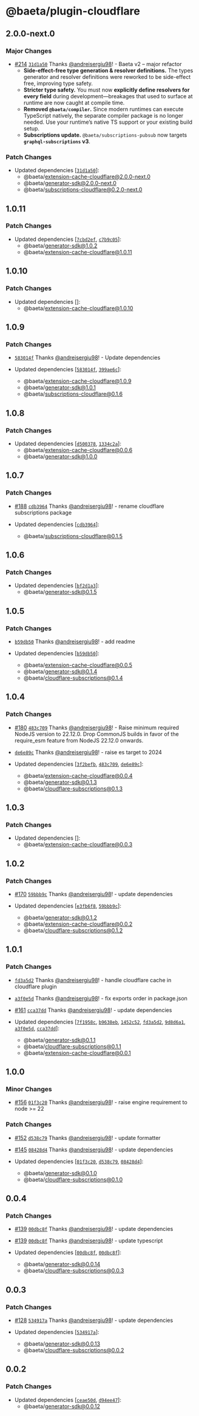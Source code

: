 # @baeta/plugin-cloudflare

## 2.0.0-next.0

### Major Changes

- [#214](https://github.com/andreisergiu98/baeta/pull/214) [`31d1a50`](https://github.com/andreisergiu98/baeta/commit/31d1a509f96535b43ae85d19c770eb1a5f09dc94) Thanks [@andreisergiu98](https://github.com/andreisergiu98)! - Baeta v2 – major refactor
  - **Side-effect-free type generation & resolver definitions.**
    The types generator and resolver definitions were reworked to be side-effect free, improving type safety.
  - **Stricter type safety.**
    You must now **explicitly define resolvers for every field** during development—breakages that used to surface at runtime are now caught at compile time.
  - **Removed `@baeta/compiler`.**
    Since modern runtimes can execute TypeScript natively, the separate compiler package is no longer needed. Use your runtime’s native TS support or your existing build setup.
  - **Subscriptions update.**
    `@baeta/subscriptions-pubsub` now targets **`graphql-subscriptions` v3**.

### Patch Changes

- Updated dependencies [[`31d1a50`](https://github.com/andreisergiu98/baeta/commit/31d1a509f96535b43ae85d19c770eb1a5f09dc94)]:
  - @baeta/extension-cache-cloudflare@2.0.0-next.0
  - @baeta/generator-sdk@2.0.0-next.0
  - @baeta/subscriptions-cloudflare@0.2.0-next.0

## 1.0.11

### Patch Changes

- Updated dependencies [[`7cbd2ef`](https://github.com/andreisergiu98/baeta/commit/7cbd2ef5b7697f703e4cc6f8d9612c7d01a10dd1), [`c7b9c05`](https://github.com/andreisergiu98/baeta/commit/c7b9c0523eb9827c99b2bcfc7dbe02f5ef389f21)]:
  - @baeta/generator-sdk@1.0.2
  - @baeta/extension-cache-cloudflare@1.0.11

## 1.0.10

### Patch Changes

- Updated dependencies []:
  - @baeta/extension-cache-cloudflare@1.0.10

## 1.0.9

### Patch Changes

- [`583014f`](https://github.com/andreisergiu98/baeta/commit/583014f0bac810b25d9a8226bda2df4c9039f5e3) Thanks [@andreisergiu98](https://github.com/andreisergiu98)! - Update dependencies

- Updated dependencies [[`583014f`](https://github.com/andreisergiu98/baeta/commit/583014f0bac810b25d9a8226bda2df4c9039f5e3), [`399ae6c`](https://github.com/andreisergiu98/baeta/commit/399ae6c285d679c6886ab5181cd72461ee646019)]:
  - @baeta/extension-cache-cloudflare@1.0.9
  - @baeta/generator-sdk@1.0.1
  - @baeta/subscriptions-cloudflare@0.1.6

## 1.0.8

### Patch Changes

- Updated dependencies [[`d500378`](https://github.com/andreisergiu98/baeta/commit/d500378198e0a9c48298c4242913bca8ad348228), [`1334c2a`](https://github.com/andreisergiu98/baeta/commit/1334c2a866676c88f0f3d380b22133d81c4e98bc)]:
  - @baeta/extension-cache-cloudflare@0.0.6
  - @baeta/generator-sdk@1.0.0

## 1.0.7

### Patch Changes

- [#188](https://github.com/andreisergiu98/baeta/pull/188) [`cdb3964`](https://github.com/andreisergiu98/baeta/commit/cdb3964446088a87c736af80ecd852df1f88da1e) Thanks [@andreisergiu98](https://github.com/andreisergiu98)! - rename cloudflare subscriptions package

- Updated dependencies [[`cdb3964`](https://github.com/andreisergiu98/baeta/commit/cdb3964446088a87c736af80ecd852df1f88da1e)]:
  - @baeta/subscriptions-cloudflare@0.1.5

## 1.0.6

### Patch Changes

- Updated dependencies [[`bf2d1a3`](https://github.com/andreisergiu98/baeta/commit/bf2d1a326235e5f34e723a5acc81cd7b974b913b)]:
  - @baeta/generator-sdk@0.1.5

## 1.0.5

### Patch Changes

- [`b59db50`](https://github.com/andreisergiu98/baeta/commit/b59db501a83275ab2d964933080e688a3a5d8820) Thanks [@andreisergiu98](https://github.com/andreisergiu98)! - add readme

- Updated dependencies [[`b59db50`](https://github.com/andreisergiu98/baeta/commit/b59db501a83275ab2d964933080e688a3a5d8820)]:
  - @baeta/extension-cache-cloudflare@0.0.5
  - @baeta/generator-sdk@0.1.4
  - @baeta/cloudflare-subscriptions@0.1.4

## 1.0.4

### Patch Changes

- [#180](https://github.com/andreisergiu98/baeta/pull/180) [`483c709`](https://github.com/andreisergiu98/baeta/commit/483c70932f815fd114732c00b74f9488d7924c72) Thanks [@andreisergiu98](https://github.com/andreisergiu98)! - Raise minimum required NodeJS version to 22.12.0. Drop CommonJS builds in favor of the require_esm feature from NodeJS 22.12.0 onwards.

- [`de6e89c`](https://github.com/andreisergiu98/baeta/commit/de6e89c1b592e280967c73a4137d24ee56ef1857) Thanks [@andreisergiu98](https://github.com/andreisergiu98)! - raise es target to 2024

- Updated dependencies [[`3f2befb`](https://github.com/andreisergiu98/baeta/commit/3f2befbb4b645e2970727482e970c4e78f0ed598), [`483c709`](https://github.com/andreisergiu98/baeta/commit/483c70932f815fd114732c00b74f9488d7924c72), [`de6e89c`](https://github.com/andreisergiu98/baeta/commit/de6e89c1b592e280967c73a4137d24ee56ef1857)]:
  - @baeta/extension-cache-cloudflare@0.0.4
  - @baeta/generator-sdk@0.1.3
  - @baeta/cloudflare-subscriptions@0.1.3

## 1.0.3

### Patch Changes

- Updated dependencies []:
  - @baeta/extension-cache-cloudflare@0.0.3

## 1.0.2

### Patch Changes

- [#170](https://github.com/andreisergiu98/baeta/pull/170) [`59bbb9c`](https://github.com/andreisergiu98/baeta/commit/59bbb9c4baaf716f27dc251fe7aeb0231e6c5321) Thanks [@andreisergiu98](https://github.com/andreisergiu98)! - update dependencies

- Updated dependencies [[`e3fb6f8`](https://github.com/andreisergiu98/baeta/commit/e3fb6f877b4b20e248ad79cbaa3655cabe973f6b), [`59bbb9c`](https://github.com/andreisergiu98/baeta/commit/59bbb9c4baaf716f27dc251fe7aeb0231e6c5321)]:
  - @baeta/generator-sdk@0.1.2
  - @baeta/extension-cache-cloudflare@0.0.2
  - @baeta/cloudflare-subscriptions@0.1.2

## 1.0.1

### Patch Changes

- [`fd3a5d2`](https://github.com/andreisergiu98/baeta/commit/fd3a5d27b497aca4b8807155e801b1c1197c5fe2) Thanks [@andreisergiu98](https://github.com/andreisergiu98)! - handle cloudflare cache in cloudflare plugin

- [`a3f0e5d`](https://github.com/andreisergiu98/baeta/commit/a3f0e5d03fc9ef21a87d3ec6bf264d0e9707636a) Thanks [@andreisergiu98](https://github.com/andreisergiu98)! - fix exports order in package.json

- [#161](https://github.com/andreisergiu98/baeta/pull/161) [`cca37dd`](https://github.com/andreisergiu98/baeta/commit/cca37dd7135a2852f1f6e287c46911306bdc8da0) Thanks [@andreisergiu98](https://github.com/andreisergiu98)! - update dependencies

- Updated dependencies [[`7f1958c`](https://github.com/andreisergiu98/baeta/commit/7f1958c44d1b9bed473e48c875fdaa7020c434fa), [`b9638eb`](https://github.com/andreisergiu98/baeta/commit/b9638eb9fb713507efa9821b4f04cc7896a997b1), [`1452c52`](https://github.com/andreisergiu98/baeta/commit/1452c52c85dd397acd52614444b255729032975d), [`fd3a5d2`](https://github.com/andreisergiu98/baeta/commit/fd3a5d27b497aca4b8807155e801b1c1197c5fe2), [`9d8d6a1`](https://github.com/andreisergiu98/baeta/commit/9d8d6a15d63579a2e0bdaa07b7efdcf10aff2492), [`a3f0e5d`](https://github.com/andreisergiu98/baeta/commit/a3f0e5d03fc9ef21a87d3ec6bf264d0e9707636a), [`cca37dd`](https://github.com/andreisergiu98/baeta/commit/cca37dd7135a2852f1f6e287c46911306bdc8da0)]:
  - @baeta/generator-sdk@0.1.1
  - @baeta/cloudflare-subscriptions@0.1.1
  - @baeta/extension-cache-cloudflare@0.0.1

## 1.0.0

### Minor Changes

- [#156](https://github.com/andreisergiu98/baeta/pull/156) [`01f3c20`](https://github.com/andreisergiu98/baeta/commit/01f3c20365539fad6e8a8694c59a8e86c95784e8) Thanks [@andreisergiu98](https://github.com/andreisergiu98)! - raise engine requirement to node >= 22

### Patch Changes

- [#152](https://github.com/andreisergiu98/baeta/pull/152) [`d538c79`](https://github.com/andreisergiu98/baeta/commit/d538c7905e6ba96d9f294e2d528f9252e83acbe7) Thanks [@andreisergiu98](https://github.com/andreisergiu98)! - update formatter

- [#145](https://github.com/andreisergiu98/baeta/pull/145) [`08428d4`](https://github.com/andreisergiu98/baeta/commit/08428d4f03b79cab9c116ff7b3a3cf9a0b2620f2) Thanks [@andreisergiu98](https://github.com/andreisergiu98)! - update dependencies

- Updated dependencies [[`01f3c20`](https://github.com/andreisergiu98/baeta/commit/01f3c20365539fad6e8a8694c59a8e86c95784e8), [`d538c79`](https://github.com/andreisergiu98/baeta/commit/d538c7905e6ba96d9f294e2d528f9252e83acbe7), [`08428d4`](https://github.com/andreisergiu98/baeta/commit/08428d4f03b79cab9c116ff7b3a3cf9a0b2620f2)]:
  - @baeta/generator-sdk@0.1.0
  - @baeta/cloudflare-subscriptions@0.1.0

## 0.0.4

### Patch Changes

- [#139](https://github.com/andreisergiu98/baeta/pull/139) [`00dbc8f`](https://github.com/andreisergiu98/baeta/commit/00dbc8f35839aaa6524a6c0125ff38a766e45be4) Thanks [@andreisergiu98](https://github.com/andreisergiu98)! - update dependencies

- [#139](https://github.com/andreisergiu98/baeta/pull/139) [`00dbc8f`](https://github.com/andreisergiu98/baeta/commit/00dbc8f35839aaa6524a6c0125ff38a766e45be4) Thanks [@andreisergiu98](https://github.com/andreisergiu98)! - update typescript

- Updated dependencies [[`00dbc8f`](https://github.com/andreisergiu98/baeta/commit/00dbc8f35839aaa6524a6c0125ff38a766e45be4), [`00dbc8f`](https://github.com/andreisergiu98/baeta/commit/00dbc8f35839aaa6524a6c0125ff38a766e45be4)]:
  - @baeta/generator-sdk@0.0.14
  - @baeta/cloudflare-subscriptions@0.0.3

## 0.0.3

### Patch Changes

- [#128](https://github.com/andreisergiu98/baeta/pull/128) [`534917a`](https://github.com/andreisergiu98/baeta/commit/534917a18e7ed5d788a90a0335a5370d6af8f4a4) Thanks [@andreisergiu98](https://github.com/andreisergiu98)! - update dependencies

- Updated dependencies [[`534917a`](https://github.com/andreisergiu98/baeta/commit/534917a18e7ed5d788a90a0335a5370d6af8f4a4)]:
  - @baeta/generator-sdk@0.0.13
  - @baeta/cloudflare-subscriptions@0.0.2

## 0.0.2

### Patch Changes

- Updated dependencies [[`ceae50d`](https://github.com/andreisergiu98/baeta/commit/ceae50d88e4e59b22c603637620f4fc6b28b2454), [`d94ee47`](https://github.com/andreisergiu98/baeta/commit/d94ee47bc485c541ff011290c4ac6ef0c145c83f)]:
  - @baeta/generator-sdk@0.0.12
